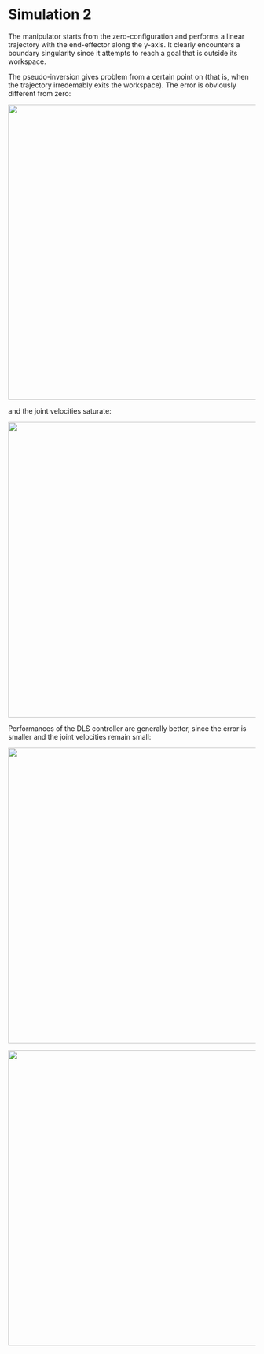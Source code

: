 # Simulation 2

The manipulator starts from the zero-configuration and performs a linear trajectory with the end-effector along the y-axis. It clearly encounters a boundary singularity since it attempts to reach a goal that is outside its workspace.

The pseudo-inversion gives problem from a certain point on (that is, when the trajectory irredemably exits the workspace). The error is obviously different from zero:

<p align="center"> <img width=600 src="https://user-images.githubusercontent.com/62264708/83745221-86165000-a65d-11ea-9e28-02316d9044fa.jpg"> </p>

and the joint velocities saturate:

<p align="center"> <img width=600 src="https://user-images.githubusercontent.com/62264708/83745210-844c8c80-a65d-11ea-8ffc-de9ea35cf80b.jpg"> </p>

Performances of the DLS controller are generally better, since the error is smaller and the joint velocities remain small:

<p align="center"> <img width=600 src="https://user-images.githubusercontent.com/62264708/83745215-857db980-a65d-11ea-8bf7-668e55eefc81.jpg"> </p>

<p align="center"> <img width=600 src="https://user-images.githubusercontent.com/62264708/83745217-857db980-a65d-11ea-88cf-44cc6a306301.jpg"> </p>

